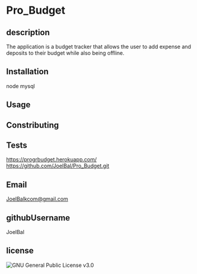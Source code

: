 # Pro_Budget


## description
The application is a budget tracker that allows the user to add expense and deposits to their budget while also being offline.


## Installation
node 
mysql

## Usage

## Constributing

## Tests
https://progrbudget.herokuapp.com/
https://github.com/JoelBal/Pro_Budget.git

## Email
JoelBalkcom@gmail.com

## githubUsername
JoelBal

## license
![GNU General Public License v3.0](https://img.shields.io/badge/license-GNU%20General%20Public%20License%20v3.0-orange)
